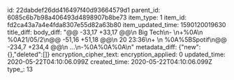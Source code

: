 id: 22dabdef26dd416497f40d93664579d1
parent_id: 6085c6b7b98a406493d4898907b8be73
item_type: 1
item_id: fd2ca43a7a4e4fda8307e55d82a63b80
item_updated_time: 1590120019630
title_diff: 
body_diff: "@@ -33,17 +33,17 @@\n Big Tech\n- \n+%0A\n %0A21/05/2\n@@ -51,16 +51,18 @@\n 20 23:36\n+  \n %0A%5BSpotif\n@@ -234,7 +234,4 @@\n  ...\n-%0A%0A%0A\n"
metadata_diff: {"new":{},"deleted":[]}
encryption_cipher_text: 
encryption_applied: 0
updated_time: 2020-05-22T04:10:06.099Z
created_time: 2020-05-22T04:10:06.099Z
type_: 13